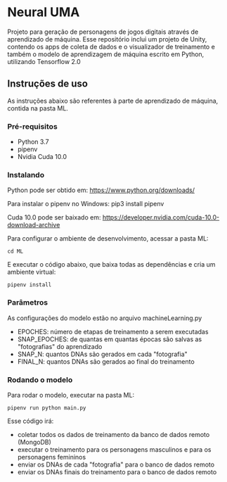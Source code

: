 # Neural UMA

Projeto para geração de personagens de jogos digitais através de aprendizado de máquina.
Esse repositório inclui um projeto de Unity, contendo os apps de coleta de dados e o visualizador de treinamento e também o modelo de aprendizagem de máquina escrito em Python, utilizando Tensorflow 2.0

## Instruções de uso

As instruções abaixo são referentes à parte de aprendizado de máquina, contida na pasta ML.

### Pré-requisitos

* Python 3.7
* pipenv
* Nvidia Cuda 10.0

### Instalando

Python pode ser obtido em: https://www.python.org/downloads/

Para instalar o pipenv no Windows: pip3 install pipenv

Cuda 10.0 pode ser baixado em: https://developer.nvidia.com/cuda-10.0-download-archive


Para configurar o ambiente de desenvolvimento, acessar a pasta ML:
```
cd ML
```

E executar o código abaixo, que baixa todas as dependências e cria um ambiente virtual:
```
pipenv install
```

### Parâmetros

As configurações do modelo estão no arquivo machineLearning.py

* EPOCHES: número de etapas de treinamento a serem executadas
* SNAP_EPOCHES: de quantas em quantas épocas são salvas as "fotografias" do aprendizado
* SNAP_N: quantos DNAs são gerados em cada "fotografia"
* FINAL_N: quantos DNAs são gerados ao final do treinamento

### Rodando o modelo

Para rodar o modelo, executar na pasta ML:
```
pipenv run python main.py
```

Esse código irá:
* coletar todos os dados de treinamento da banco de dados remoto (MongoDB)
* executar o treinamento para os personagens masculinos e para os personagens femininos
* enviar os DNAs de cada "fotografia" para o banco de dados remoto
* enviar os DNAs finais do treinamento para o banco de dados remoto